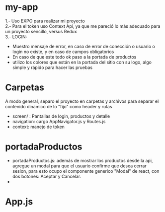 # my-app
1.- Uso EXPO para realizar mi proyecto<br />
2.- Para el token uso Context Api, ya que me pareció lo más adecuado para un proyecto sencillo, versus Redux<br />
3.- LOGIN:
  * Muestro mensaje de error, en caso de error de conección o usuario o login no existe, y en caso de campos obligatorios
  * En caso de que este todo ok paso a la portada de productos
  * utilizo los colores que están en la portada del sitio con su logo, algo simple y rápido para hacer las pruebas

# Carpetas

A modo general, separo el proyecto en carpetas y archivos para separar el contenido dinamico de lo "fijo" como header y rutas
  * screen/ : Pantallas de login, productos y detalle
  * navigation: cargo AppNavigator.js y Routes.js
  * context: manejo de token

# portadaProductos

  * portadaProductos.js: además de mostrar los productos desde la api, agregue un modal para que el usuario confirme que desea cerrar sesion, para esto ocupo el componente generico "Modal" de react, con dos botones: Aceptar y Cancelar.
  * 

# App.js





